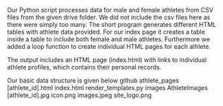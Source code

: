 
Our Python script processes data for male and female athletes from CSV files from the given drive folder. We did not include the csv files here as there were simply too many.
The short program generates different HTML tables with athlete data provided. For our index page it creates a table inside a table to include both female and male athletes. Furthermore we added a loop function to create individual HTML pages for each athlete.

The output includes an HTML page (index.html) with links to individual athlete profiles, which contains their personal records.

Our basic data structure is given below
github
    athlete_pages
        [athlete_id].html
    index.html
    render_templates.py
    images
      AthleteImages
        [athlete_id].jpg
      icon.png
      images.jpeg
      site_logo.png
